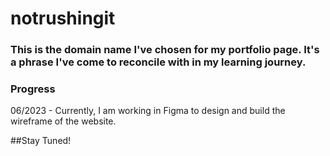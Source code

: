 # notrushingit
### This is the domain name I've chosen for my portfolio page. It's a phrase I've come to reconcile with in my learning journey. 

### Progress
06/2023 - Currently, I am working in Figma to design and build the wireframe of the website. 

##Stay Tuned!
